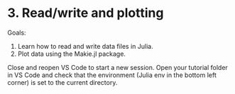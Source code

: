 # 3. Read/write and plotting

Goals:
1. Learn how to read and write data files in Julia.
2. Plot data using the Makie.jl package.

Close and reopen VS Code to start a new session.
Open your tutorial folder in VS Code and check that the environment (Julia env in the bottom left corner) is set to the current directory.


